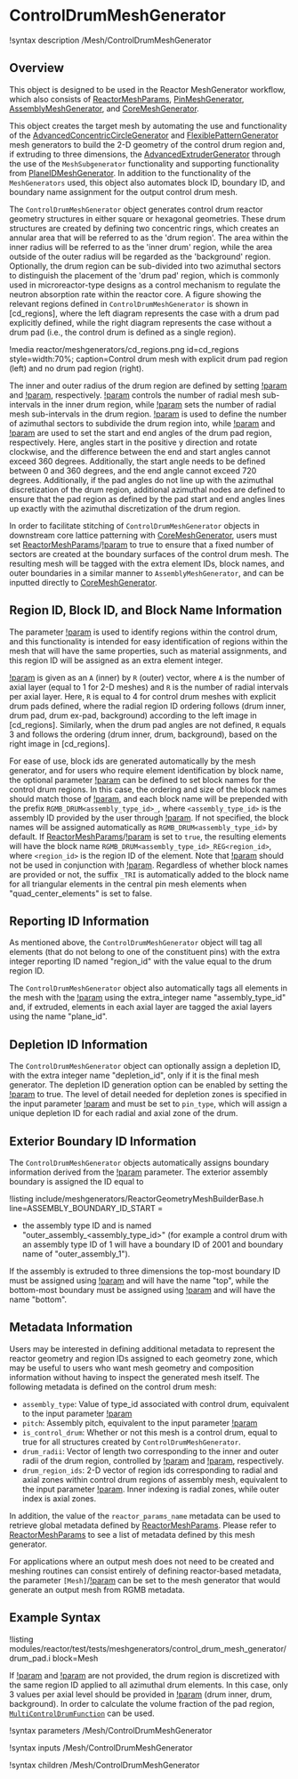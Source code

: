 # ControlDrumMeshGenerator

!syntax description /Mesh/ControlDrumMeshGenerator

## Overview

This object is designed to be used in the Reactor MeshGenerator workflow, which also consists of [ReactorMeshParams](ReactorMeshParams.md), [PinMeshGenerator](PinMeshGenerator.md), [AssemblyMeshGenerator](AssemblyMeshGenerator.md), and [CoreMeshGenerator](CoreMeshGenerator.md).

This object creates the target mesh by automating the use and functionality of the [AdvancedConcentricCircleGenerator](AdvancedConcentricCircleGenerator.md) and [FlexiblePatternGenerator](FlexiblePatternGenerator.md) mesh generators to build the 2-D geometry of the control drum region and, if extruding to three dimensions, the [AdvancedExtruderGenerator](AdvancedExtruderGenerator.md) through the use of the `MeshSubgenerator` functionality and supporting functionality from [PlaneIDMeshGenerator](PlaneIDMeshGenerator.md). In addition to the functionality of the `MeshGenerators` used, this object also automates block ID, boundary ID, and boundary name assignment for the output control drum mesh.

The `ControlDrumMeshGenerator` object generates control drum reactor geometry structures in either square or hexagonal geometries. These drum structures are created by defining two concentric rings, which creates an annular area that will be referred to as the 'drum region'. The area within the inner radius will be referred to as the 'inner drum' region, while the area outside of the outer radius will be regarded as the 'background' region. Optionally, the drum region can be sub-divided into two azimuthal sectors to distinguish the placement of the 'drum pad' region, which is commonly used in microreactor-type designs as a control mechanism to regulate the neutron absorption rate within the reactor core. A figure showing the relevant regions defined in `ControlDrumMeshGenerator` is shown in [cd_regions], where the left diagram represents the case with a drum pad explicitly defined, while the right diagram represents the case without a drum pad (i.e., the control drum is defined as a single region).

!media reactor/meshgenerators/cd_regions.png id=cd_regions style=width:70%; caption=Control drum mesh with explicit drum pad region (left) and no drum pad region (right).

The inner and outer radius of the drum region are defined by setting [!param](/Mesh/ControlDrumMeshGenerator/drum_inner_radius) and [!param](/Mesh/ControlDrumMeshGenerator/drum_outer_radius), respectively. [!param](/Mesh/ControlDrumMeshGenerator/drum_inner_intervals) controls the number of radial mesh sub-intervals in the inner drum region, while [!param](/Mesh/ControlDrumMeshGenerator/drum_intervals) sets the number of radial mesh sub-intervals in the drum region. [!param](/Mesh/ControlDrumMeshGenerator/num_azimuthal_sectors) is used to define the number of azimuthal sectors to subdivide the drum region into, while [!param](/Mesh/ControlDrumMeshGenerator/pad_start_angle) and [!param](/Mesh/ControlDrumMeshGenerator/pad_end_angle) are used to set the start and end angles of the drum pad region, respectively. Here, angles start in the positive y direction and rotate clockwise, and the difference between the end and start angles cannot exceed 360 degrees. Additionally, the start angle needs to be defined between 0 and 360 degrees, and the end angle cannot exceed 720 degrees. Additionally, if the pad angles do not line up with the azimuthal discretization of the drum region, additional azimuthal nodes are defined to ensure that the pad region as defined by the pad start and end angles lines up exactly with the azimuthal discretization of the drum region.

In order to facilitate stitching of `ControlDrumMeshGenerator` objects in downstream core lattice patterning with [CoreMeshGenerator](CoreMeshGenerator.md), users must set [ReactorMeshParams](ReactorMeshParams.md)/[!param](/Mesh/ReactorMeshParams/flexible_assembly_stitching) to true to ensure that a fixed number of sectors are created at the boundary surfaces of the control drum mesh. The resulting mesh will be tagged with the extra element IDs, block names, and outer boundaries in a similar manner to `AssemblyMeshGenerator`, and can be inputted directly to [CoreMeshGenerator](CoreMeshGenerator.md).

## Region ID, Block ID, and Block Name Information

The parameter [!param](/Mesh/ControlDrumMeshGenerator/region_ids) is used to identify regions within the control drum, and this functionality is intended for easy identification of regions within the mesh that will have the same properties, such as material assignments, and this region ID will be assigned as an extra element integer.

[!param](/Mesh/ControlDrumMeshGenerator/region_ids) is given as an `A` (inner) by `R` (outer) vector, where `A` is the number of axial layer (equal to 1 for 2-D meshes) and `R` is the number of radial intervals per axial layer. Here, `R` is equal to 4 for control drum meshes with explicit drum pads defined, where the radial region ID ordering follows (drum inner, drum pad, drum ex-pad, background) according to the left image in [cd_regions]. Similarly, when the drum pad angles are not defined, `R` equals 3 and follows the ordering (drum inner, drum, background), based on the right image in [cd_regions].

For ease of use, block ids are generated automatically by the mesh generator, and for users who require element identification by block name, the optional parameter [!param](/Mesh/ControlDrumMeshGenerator/block_names) can be defined to set block names for the control drum regions. In this case, the ordering and size of the block names should match those of [!param](/Mesh/ControlDrumMeshGenerator/region_ids), and each block name will be prepended with the prefix `RGMB_DRUM<assembly_type_id>_`, where `<assembly_type_id>` is the assembly ID provided by the user through [!param](/Mesh/ControlDrumMeshGenerator/assembly_type). If not specified, the block names will be assigned automatically as `RGMB_DRUM<assembly_type_id>` by default. If [ReactorMeshParams](ReactorMeshParams.md)/[!param](/Mesh/ReactorMeshParams/region_id_as_block_name) is set to `true`, the resulting elements will have the block name `RGMB_DRUM<assembly_type_id>_REG<region_id>`, where `<region_id>` is the region ID of the element. Note that [!param](/Mesh/ReactorMeshParams/region_id_as_block_name) should not be used in conjunction with [!param](/Mesh/ControlDrumMeshGenerator/block_names). Regardless of whether block names are provided or not, the suffix `_TRI` is automatically added to the block name for all triangular elements in the central pin mesh elements when "quad_center_elements" is set to false.

## Reporting ID Information

As mentioned above, the `ControlDrumMeshGenerator` object will tag all elements (that do not belong to one of the constituent pins) with the extra integer reporting ID named "region_id" with the value equal to the drum region ID.

The `ControlDrumMeshGenerator` object also automatically tags all elements in the mesh with the [!param](/Mesh/ControlDrumMeshGenerator/assembly_type) using the extra_integer name "assembly_type_id" and, if extruded, elements in each axial layer are tagged the axial layers using the name "plane_id".

## Depletion ID Information

The `ControlDrumMeshGenerator` object can optionally assign a depletion ID, with the extra integer name "depletion_id", only if it is the final mesh generator.
The depletion ID generation option can be enabled by setting the  [!param](/Mesh/ControlDrumMeshGenerator/generate_depletion_id) to true.
The level of detail needed for depletion zones is specified in the input parameter [!param](/Mesh/ControlDrumMeshGenerator/depletion_id_type) and must be set to `pin_type`, which will assign a unique depletion ID for each radial and axial zone of the drum.

## Exterior Boundary ID Information

The `ControlDrumMeshGenerator` objects automatically assigns boundary information derived from the [!param](/Mesh/ControlDrumMeshGenerator/assembly_type) parameter. The exterior assembly boundary is assigned the ID equal to

!listing include/meshgenerators/ReactorGeometryMeshBuilderBase.h line=ASSEMBLY_BOUNDARY_ID_START =

+ the assembly type ID and is named "outer_assembly_<assembly_type_id>" (for example a control drum with an assembly type ID of 1 will have a boundary ID of 2001 and boundary name of "outer_assembly_1").

If the assembly is extruded to three dimensions the top-most boundary ID must be assigned using [!param](/Mesh/ReactorMeshParams/top_boundary_id) and will have the name "top", while the bottom-most boundary must be assigned using [!param](/Mesh/ReactorMeshParams/bottom_boundary_id) and will have the name "bottom".

## Metadata Information

Users may be interested in defining additional metadata to represent the reactor geometry and region IDs assigned to each geometry zone, which may be useful to users who want mesh geometry and composition information without having to inspect the generated mesh itself. The following metadata is defined on the control drum mesh:

- `assembly_type`: Value of type_id associated with control drum, equivalent to the input parameter [!param](/Mesh/ControlDrumMeshGenerator/assembly_type)
- `pitch`: Assembly pitch, equivalent to the input parameter [!param](/Mesh/ReactorMeshParams/assembly_pitch)
- `is_control_drum`: Whether or not this mesh is a control drum, equal to true for all structures created by `ControlDrumMeshGenerator`.
- `drum_radii`: Vector of length two corresponding to the inner and outer radii of the drum region, controlled by [!param](/Mesh/ControlDrumMeshGenerator/drum_inner_radius) and [!param](/Mesh/ControlDrumMeshGenerator/drum_outer_radius), respectively.
- `drum_region_ids`: 2-D vector of region ids corresponding to radial and axial zones within control drum regions of assembly mesh, equivalent to the input parameter [!param](/Mesh/ControlDrumMeshGenerator/region_ids). Inner indexing is radial zones, while outer index is axial zones.

In addition, the value of the `reactor_params_name` metadata can be used to retrieve global metadata defined by [ReactorMeshParams](ReactorMeshParams.md). Please refer to [ReactorMeshParams](ReactorMeshParams.md) to see a list of metadata defined by this mesh generator.

For applications where an output mesh does not need to be created and meshing routines can consist entirely of defining reactor-based metadata, the parameter `[Mesh]`/[!param](/Mesh/MeshGeneratorMesh/data_driven_generator) can be set to the mesh generator that would generate an output mesh from RGMB metadata.

## Example Syntax

!listing modules/reactor/test/tests/meshgenerators/control_drum_mesh_generator/drum_pad.i block=Mesh

If [!param](/Mesh/ControlDrumMeshGenerator/pad_start_angle) and [!param](/Mesh/ControlDrumMeshGenerator/pad_end_angle) are not provided, the drum region is discretized with the same region ID applied to all azimuthal drum elements. In this case, only 3 values per axial level should be provided in [!param](/Mesh/ControlDrumMeshGenerator/region_ids) (drum inner, drum, background). In order to calculate the volume fraction of the pad region, [`MultiControlDrumFunction`](/MultiControlDrumFunction.md) can be used.

!syntax parameters /Mesh/ControlDrumMeshGenerator

!syntax inputs /Mesh/ControlDrumMeshGenerator

!syntax children /Mesh/ControlDrumMeshGenerator

